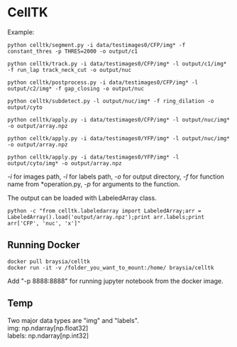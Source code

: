 # CellTK


Example:
```
python celltk/segment.py -i data/testimages0/CFP/img* -f constant_thres -p THRES=2000 -o output/c1

python celltk/track.py -i data/testimages0/CFP/img* -l output/c1/img* -f run_lap track_neck_cut -o output/nuc

python celltk/postprocess.py -i data/testimages0/CFP/img* -l output/c2/img* -f gap_closing -o output/nuc

python celltk/subdetect.py -l output/nuc/img* -f ring_dilation -o output/cyto

python celltk/apply.py -i data/testimages0/CFP/img* -l output/nuc/img* -o output/array.npz

python celltk/apply.py -i data/testimages0/YFP/img* -l output/nuc/img* -o output/array.npz

python celltk/apply.py -i data/testimages0/YFP/img* -l output/cyto/img* -o output/array.npz
```
_-i_ for images path, _-l_ for labels path, _-o_ for output directory, _-f_ for function name from *operation.py, _-p_ for arguments to the function.

The output can be loaded with LabeledArray class.
```
python -c "from celltk.labeledarray import LabeledArray;arr = LabeledArray().load('output/array.npz');print arr.labels;print arr['CFP', 'nuc', 'x']"
```


## Running Docker
```
docker pull braysia/celltk
docker run -it -v /folder_you_want_to_mount:/home/ braysia/celltk
```
Add "-p 8888:8888" for running jupyter notebook from the docker image.

## Temp
Two major data types are "img" and "labels".  
img: np.ndarray[np.float32]  
labels: np.ndarray[np.int32]



